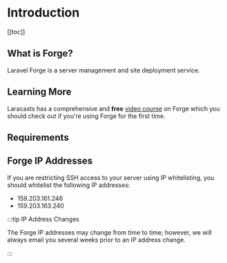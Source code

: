 # Introduction

[[toc]]

## What is Forge?

Laravel Forge is a server management and site deployment service.

## Learning More

Laracasts has a comprehensive and **free** [video course](https://laracasts.com/series/learn-laravel-forge) on Forge which you should check out if you're using Forge for the first time.

## Requirements

## Forge IP Addresses

If you are restricting SSH access to your server using IP whitelisting, you should whitelist the following IP addresses:

- 159.203.161.246
- 159.203.163.240

:::tip IP Address Changes

The Forge IP addresses may change from time to time; however, we will always email you several weeks prior to an IP address change.

:::
